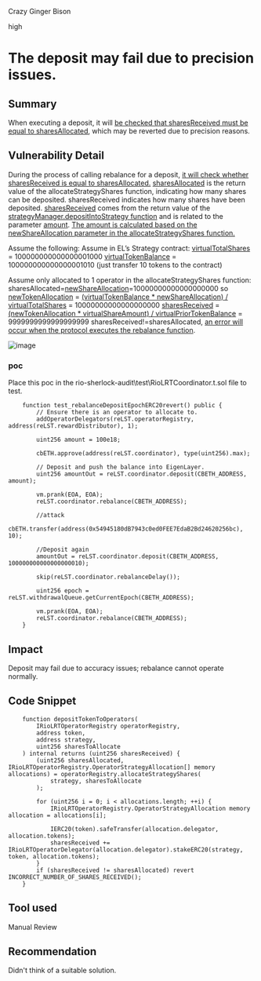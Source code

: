 Crazy Ginger Bison

high

# The deposit may fail due to precision issues.

## Summary
When executing a deposit, it will [be checked that sharesReceived must be equal to sharesAllocated](https://github.com/sherlock-audit/2024-02-rio-network-core-protocol/blob/4f01e065c1ed346875cf5b05d2b43e0bcdb4c849/rio-sherlock-audit/contracts/utils/OperatorOperations.sol#L67), which may be reverted due to precision reasons.

## Vulnerability Detail
During the process of calling rebalance for a deposit, [it will check whether sharesReceived is equal to sharesAllocated.](https://github.com/sherlock-audit/2024-02-rio-network-core-protocol/blob/4f01e065c1ed346875cf5b05d2b43e0bcdb4c849/rio-sherlock-audit/contracts/utils/OperatorOperations.sol#L67)
[sharesAllocated](https://github.com/sherlock-audit/2024-02-rio-network-core-protocol/blob/4f01e065c1ed346875cf5b05d2b43e0bcdb4c849/rio-sherlock-audit/contracts/utils/OperatorOperations.sol#L57C18-L57C33) is the return value of the allocateStrategyShares function, indicating how many shares can be deposited.
sharesReceived indicates how many shares have been deposited. [sharesReceived](https://github.com/sherlock-audit/2024-02-rio-network-core-protocol/blob/4f01e065c1ed346875cf5b05d2b43e0bcdb4c849/rio-sherlock-audit/contracts/utils/OperatorOperations.sol#L65C13-L65C28) comes from the return value of the [strategyManager.depositIntoStrategy function](https://github.com/sherlock-audit/2024-02-rio-network-core-protocol/blob/4f01e065c1ed346875cf5b05d2b43e0bcdb4c849/rio-sherlock-audit/contracts/restaking/RioLRTOperatorDelegator.sol#L178C18-L178C53) and is related to the parameter [amount](https://github.com/sherlock-audit/2024-02-rio-network-core-protocol/blob/4f01e065c1ed346875cf5b05d2b43e0bcdb4c849/rio-sherlock-audit/contracts/restaking/RioLRTOperatorDelegator.sol#L178C72-L178C78). [The amount is calculated based on the newShareAllocation parameter in the allocateStrategyShares function.](https://github.com/sherlock-audit/2024-02-rio-network-core-protocol/blob/4f01e065c1ed346875cf5b05d2b43e0bcdb4c849/rio-sherlock-audit/contracts/restaking/RioLRTOperatorRegistry.sol#L363)

Assume the following:
Assume in EL’s Strategy contract:
[virtualTotalShares](https://github.com/Layr-Labs/eigenlayer-contracts/blob/6de01c6c16d6df44af15f0b06809dc160eac0ebf/src/contracts/strategies/StrategyBase.sol#L202) = 100000000000000001000
[virtualTokenBalance](https://github.com/Layr-Labs/eigenlayer-contracts/blob/6de01c6c16d6df44af15f0b06809dc160eac0ebf/src/contracts/strategies/StrategyBase.sol#L203) = 100000000000000001010 (just transfer 10 tokens to the contract)

Assume only allocated to 1 operator in the allocateStrategyShares function:
sharesAllocated=[newShareAllocation](https://github.com/sherlock-audit/2024-02-rio-network-core-protocol/blob/4f01e065c1ed346875cf5b05d2b43e0bcdb4c849/rio-sherlock-audit/contracts/restaking/RioLRTOperatorRegistry.sol#L362C21-L362C39)=10000000000000000000
so
[newTokenAllocation](https://github.com/sherlock-audit/2024-02-rio-network-core-protocol/blob/4f01e065c1ed346875cf5b05d2b43e0bcdb4c849/rio-sherlock-audit/contracts/restaking/RioLRTOperatorRegistry.sol#L363C21-L363C39) = [(virtualTokenBalance * newShareAllocation) / virtualTotalShares](https://github.com/Layr-Labs/eigenlayer-contracts/blob/6de01c6c16d6df44af15f0b06809dc160eac0ebf/src/contracts/strategies/StrategyBase.sol#L205) = 10000000000000000000
[sharesReceived](https://github.com/sherlock-audit/2024-02-rio-network-core-protocol/blob/4f01e065c1ed346875cf5b05d2b43e0bcdb4c849/rio-sherlock-audit/contracts/utils/OperatorOperations.sol#L65C13-L65C27) = [(newTokenAllocation * virtualShareAmount) / virtualPriorTokenBalance](https://github.com/Layr-Labs/eigenlayer-contracts/blob/6de01c6c16d6df44af15f0b06809dc160eac0ebf/src/contracts/strategies/StrategyBase.sol#L116) = 9999999999999999999
sharesReceived!=sharesAllocated, [an error will occur when the protocol executes the rebalance function](https://github.com/sherlock-audit/2024-02-rio-network-core-protocol/blob/4f01e065c1ed346875cf5b05d2b43e0bcdb4c849/rio-sherlock-audit/contracts/utils/OperatorOperations.sol#L67).

![image](https://github.com/sherlock-audit/2024-02-rio-vesting-core-protocol-Scorpiondeng/assets/49943935/c951725b-80f6-43fd-b64f-083ce6a916d0)

### poc
Place this poc in the rio-sherlock-audit\test\RioLRTCoordinator.t.sol file to test.
```solidity
    function test_rebalanceDepositEpochERC20revert() public {
        // Ensure there is an operator to allocate to.
        addOperatorDelegators(reLST.operatorRegistry, address(reLST.rewardDistributor), 1);

        uint256 amount = 100e18;

        cbETH.approve(address(reLST.coordinator), type(uint256).max);

        // Deposit and push the balance into EigenLayer.
        uint256 amountOut = reLST.coordinator.deposit(CBETH_ADDRESS, amount);

        vm.prank(EOA, EOA);
        reLST.coordinator.rebalance(CBETH_ADDRESS);

        //attack
        cbETH.transfer(address(0x54945180dB7943c0ed0FEE7EdaB2Bd24620256bc), 10);
        
        //Deposit again
        amountOut = reLST.coordinator.deposit(CBETH_ADDRESS, 100000000000000000010);

        skip(reLST.coordinator.rebalanceDelay());

        uint256 epoch = reLST.withdrawalQueue.getCurrentEpoch(CBETH_ADDRESS);

        vm.prank(EOA, EOA);
        reLST.coordinator.rebalance(CBETH_ADDRESS);
    }
```

## Impact
Deposit may fail due to accuracy issues; rebalance cannot operate normally.

## Code Snippet
```solidity
    function depositTokenToOperators(
        IRioLRTOperatorRegistry operatorRegistry,
        address token,
        address strategy,
        uint256 sharesToAllocate
    ) internal returns (uint256 sharesReceived) {
        (uint256 sharesAllocated, IRioLRTOperatorRegistry.OperatorStrategyAllocation[] memory  allocations) = operatorRegistry.allocateStrategyShares(
            strategy, sharesToAllocate
        );

        for (uint256 i = 0; i < allocations.length; ++i) {
            IRioLRTOperatorRegistry.OperatorStrategyAllocation memory allocation = allocations[i];

            IERC20(token).safeTransfer(allocation.delegator, allocation.tokens);
            sharesReceived += IRioLRTOperatorDelegator(allocation.delegator).stakeERC20(strategy, token, allocation.tokens);
        }
        if (sharesReceived != sharesAllocated) revert INCORRECT_NUMBER_OF_SHARES_RECEIVED();
    }
```

## Tool used

Manual Review

## Recommendation
Didn't think of a suitable solution.